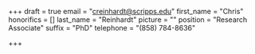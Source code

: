 +++
draft = true
email = "creinhardt@scripps.edu"
first_name = "Chris"
honorifics = []
last_name = "Reinhardt"
picture = ""
position = "Research Associate"
suffix = "PhD"
telephone = "(858) 784-8636"

+++
